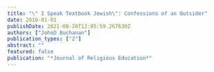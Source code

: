 ```yaml
---
title: "\" I Speak Textbook Jewish\": Confessions of an Outsider"
date: 2010-01-01
publishDate: 2021-08-20T12:05:59.267630Z
authors: ["JohnD Buchanan"]
publication_types: ["2"]
abstract: ""
featured: false
publication: "*Journal of Religious Education*"
---
```



